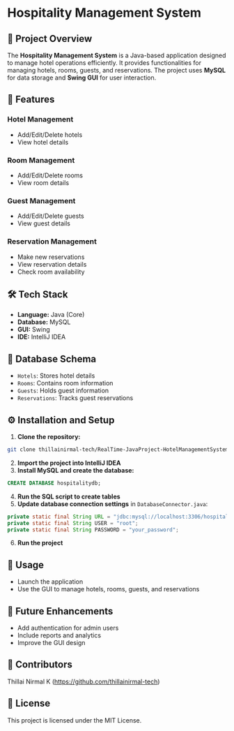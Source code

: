 # Hospitality Management System

## 📄 Project Overview
The **Hospitality Management System** is a Java-based application designed to manage hotel operations efficiently. It provides functionalities for managing hotels, rooms, guests, and reservations. The project uses **MySQL** for data storage and **Swing GUI** for user interaction.

## 🚀 Features
### Hotel Management
- Add/Edit/Delete hotels
- View hotel details

### Room Management
- Add/Edit/Delete rooms
- View room details

### Guest Management
- Add/Edit/Delete guests
- View guest details

### Reservation Management
- Make new reservations
- View reservation details
- Check room availability

## 🛠️ Tech Stack
- **Language:** Java (Core)
- **Database:** MySQL
- **GUI:** Swing
- **IDE:** IntelliJ IDEA

## 💾 Database Schema
- `Hotels`: Stores hotel details
- `Rooms`: Contains room information
- `Guests`: Holds guest information
- `Reservations`: Tracks guest reservations

## ⚙️ Installation and Setup
1. **Clone the repository:**
```bash
git clone thillainirmal-tech/RealTime-JavaProject-HotelManagementSystem.git
```
2. **Import the project into IntelliJ IDEA**
3. **Install MySQL and create the database:**
```sql
CREATE DATABASE hospitalitydb;
```
4. **Run the SQL script to create tables**
5. **Update database connection settings** in `DatabaseConnector.java`:
```java
private static final String URL = "jdbc:mysql://localhost:3306/hospitalitydb";
private static final String USER = "root";
private static final String PASSWORD = "your_password";
```
6. **Run the project**

## 🚦 Usage
- Launch the application
- Use the GUI to manage hotels, rooms, guests, and reservations

## 📝 Future Enhancements
- Add authentication for admin users
- Include reports and analytics
- Improve the GUI design

## 👥 Contributors
Thillai Nirmal K
(https://github.com/thillainirmal-tech)

## 📜 License
This project is licensed under the MIT License.
